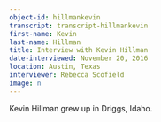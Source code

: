 ```yaml
---
object-id: hillmankevin 
transcript: transcript-hillmankevin  
first-name: Kevin
last-name: Hillman
title: Interview with Kevin Hillman
date-interviewed: November 20, 2016
location: Austin, Texas
interviewer: Rebecca Scofield
image: n
---
```

Kevin Hillman grew up in Driggs, Idaho. 
